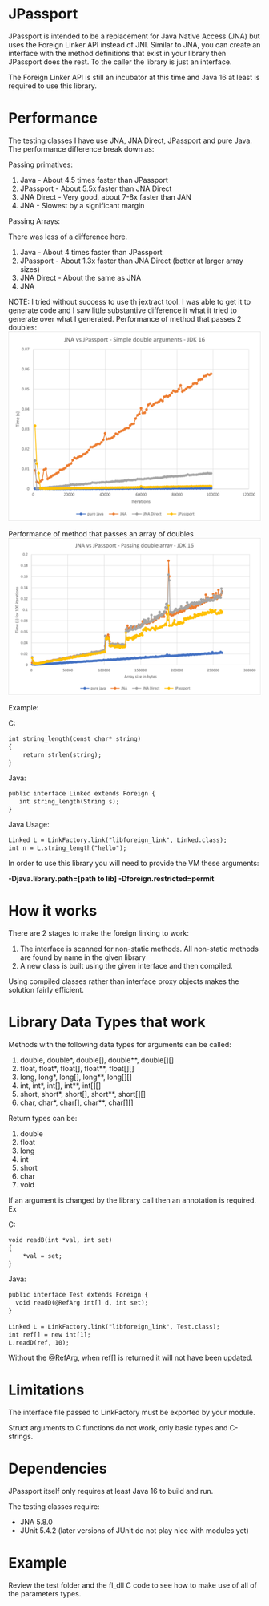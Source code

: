 # JPassport

JPassport is intended to be a replacement for Java Native Access (JNA) but uses the Foreign Linker API instead of JNI. 
Similar to JNA, you can create an interface with the method definitions that exist in your library then JPassport does 
the rest. To the caller the library is just an interface.

The Foreign Linker API is still an incubator at this time and Java 16 at least is required to use this library.

# Performance
The testing classes I have use JNA, JNA Direct, JPassport and pure Java. The performance difference break down as:

Passing primatives: 
1. Java - About 4.5 times faster than JPassport
2. JPassport - About 5.5x faster than JNA Direct
3. JNA Direct - Very good, about 7-8x faster than JAN
4. JNA - Slowest by a significant margin

Passing Arrays:

There was less of a difference here.
1. Java - About 4 times faster than JPassport
2. JPassport - About 1.3x faster than JNA Direct (better at larger array sizes)
3. JNA Direct - About the same as JNA
4. JNA

NOTE: I tried without success to use th jextract tool. I was able to get it to generate code and I saw little substantive difference it what it tried to generate over what I generated.
Performance of method that passes 2 doubles:
![primative performance](passing_doubles.png)

Performance of method that passes an array of doubles
![array performance](passing_double_arr.png)

Example:

C:
```
int string_length(const char* string)
{
    return strlen(string);
}
```

Java:
```
public interface Linked extends Foreign {
   int string_length(String s);
}
```
Java Usage:
```
Linked L = LinkFactory.link("libforeign_link", Linked.class);
int n = L.string_length("hello");
```

In order to use this library you will need to provide the VM these arguments:

__-Djava.library.path=[path to lib] -Dforeign.restricted=permit__

# How it works

There are 2 stages to make the foreign linking to work:

1. The interface is scanned for non-static methods. All non-static methods are found by name in the given library
2. A new class is built using the given interface and then compiled.

Using compiled classes rather than interface proxy objects makes the solution fairly efficient.

# Library Data Types that work

Methods with the following data types for arguments can be called:
1. double, double*, double[], double**, double[][]
2. float, float*, float[], float**, float[][]
3. long, long*, long[], long**, long[][]
4. int, int*, int[], int**, int[][]
5. short, short*, short[], short**, short[][]
6. char, char*, char[], char**, char[][]

Return types can be:
1. double
2. float
3. long
4. int
5. short
6. char
7. void

If an argument is changed by the library call then an annotation is required. Ex

C:
```
void readB(int *val, int set)
{
    *val = set;
}
```

Java:
```
public interface Test extends Foreign {
  void readD(@RefArg int[] d, int set);
}

Linked L = LinkFactory.link("libforeign_link", Test.class);
int ref[] = new int[1];
L.readD(ref, 10);
```

Without the @RefArg, when ref[] is returned it will not have been updated.

# Limitations

The interface file passed to LinkFactory must be exported by your module.

Struct arguments to C functions do not work, only basic types and C-strings.

# Dependencies

JPassport itself only requires at least Java 16 to build and run.

The testing classes require:

* JNA 5.8.0
* JUnit 5.4.2 (later versions of JUnit do not play nice with modules yet)

# Example
Review the test folder and the fl_dll C code to see how to make use of all of the parameters types.
